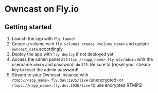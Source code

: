 # Owncast on Fly.io

## Getting started
1. Launch the app with `fly launch`
2. Create a volume with `fly volumes create <volume_name>` and update `owncast_data` accordingly
3. Deploy the app with `fly deploy` if not deployed yet
4. Access the admin panel at `https://<app_name>.fly.dev/admin` with the username `admin` and password `abc123`. Be sure to (re)set your stream key to reset the admin password!
5. Stream to your Owncast instance with `rtmp://<app_name>.fly.dev:1935/live` (unencrypted) or `rtmps://<app_name>.fly.dev:1936/live` to use encrypted RTMPS!
